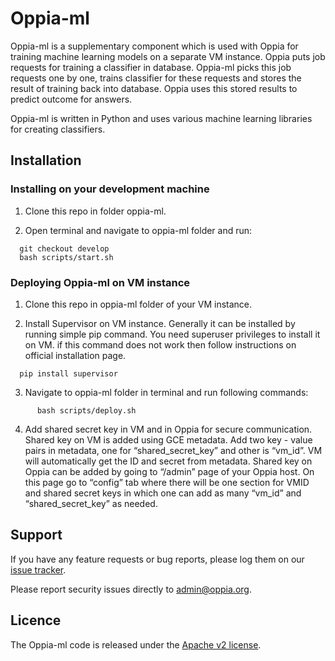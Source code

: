 # Oppia-ml

Oppia-ml is a supplementary component which is used with Oppia for training machine learning models on a separate VM instance. Oppia puts job requests for training a classifier in database. Oppia-ml picks this job requests one by one, trains classifier for these requests and stores the result of training back into database. Oppia uses this stored results to predict outcome for answers.
 
Oppia-ml is written in Python and uses various machine learning libraries for creating classifiers.

## Installation

### Installing on your development machine

1. Clone this repo in folder oppia-ml.

2. Open terminal and navigate to oppia-ml folder and run:
  ```
    git checkout develop
    bash scripts/start.sh
  ```

 
### Deploying Oppia-ml on VM instance

1. Clone this repo in oppia-ml folder of your VM instance.

2. Install Supervisor on VM instance. Generally it can be installed by running simple pip command. You need superuser privileges to install it on VM. if this command does not work then follow instructions on official installation page. 
  ```
    pip install supervisor
  ```

3. Navigate to oppia-ml folder in terminal and run following commands:
  ```
		bash scripts/deploy.sh
  ```

4. Add shared secret key in VM and in Oppia for secure communication.
  Shared key on VM is added using GCE metadata. Add two key - value pairs in metadata, one for “shared_secret_key” and other is “vm_id”. VM will automatically get the ID and secret from metadata.
  Shared key on Oppia can be added by going to “/admin” page of your Oppia host. On this page go to “config” tab where there will be one section for VMID and shared secret keys in which one can add as many “vm_id” and “shared_secret_key” as needed.

## Support
If you have any feature requests or bug reports, please log them on our [issue tracker](https://github.com/oppia/oppia-ml/issues/new?title=Describe%20your%20feature%20request%20or%20bug%20report%20succinctly&body=If%20you%27d%20like%20to%20propose%20a%20feature,%20describe%20what%20you%27d%20like%20to%20see.%20Mock%20ups%20would%20be%20great!%0A%0AIf%20you%27re%20reporting%20a%20bug,%20please%20be%20sure%20to%20include%20the%20expected%20behaviour,%20the%20observed%20behaviour,%20and%20steps%20to%20reproduce%20the%20problem.%20Console%20copy-pastes%20and%20any%20background%20on%20the%20environment%20would%20also%20be%20helpful.%0A%0AThanks!).
 
Please report security issues directly to admin@oppia.org.
 
## Licence
The Oppia-ml code is released under the [Apache v2 license](https://github.com/oppia/oppia-ml/blob/master/LICENSE).
